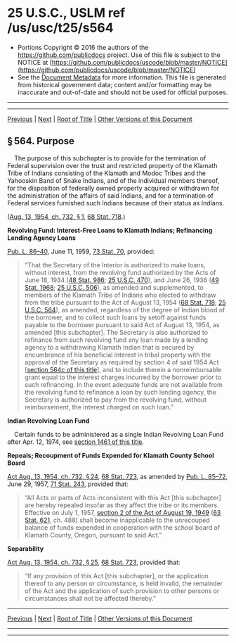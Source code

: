 ---
---

# 25 U.S.C., USLM ref /us/usc/t25/s564

* Portions Copyright © 2016 the authors of the https://github.com/publicdocs project.
  Use of this file is subject to the NOTICE at [https://github.com/publicdocs/uscode/blob/master/NOTICE](https://github.com/publicdocs/uscode/blob/master/NOTICE)
* See the [Document Metadata](././../../../../..//README.md) for more information.
  This file is generated from historical government data; content and/or formatting may be inaccurate and out-of-date and should not be used for official purposes.

----------
----------

[Previous](./../../../../..//us/usc/t25/ch14/schXIII/m__us_usc_t25_ch14_schXIII.md) | [Next](./../../../../..//us/usc/t25/ch14/schXIII/m__us_usc_t25_s564a.md) | [Root of Title](./../../../../../) | [Other Versions of this Document](https://publicdocs.github.io/go/links?ns=uslm&ref=%2Fus%2Fusc%2Ft25%2Fs564)

## § 564. Purpose

    The purpose of this subchapter is to provide for the termination of Federal supervision over the trust and restricted property of the Klamath Tribe of Indians consisting of the Klamath and Modoc Tribes and the Yahooskin Band of Snake Indians, and of the individual members thereof, for the disposition of federally owned property acquired or withdrawn for the administration of the affairs of said Indians, and for a termination of Federal services furnished such Indians because of their status as Indians.

([Aug. 13, 1954, ch. 732, § 1][/us/act/1954-08-13/ch732/s1], [68 Stat. 718][/us/stat/68/718].)

 __Revolving Fund: Interest-Free Loans to Klamath Indians; Refinancing Lending Agency Loans__ 

[Pub. L. 86–40][/us/pl/86/40], June 11, 1959, [73 Stat. 70][/us/stat/73/70], provided: 

> “That the Secretary of the Interior is authorized to make loans, without interest, from the revolving fund authorized by the Acts of June 18, 1934 ([48 Stat. 986][/us/stat/48/986]; [25 U.S.C. 470][/us/usc/t25/s470]), and June 26, 1936 ([49 Stat. 1968][/us/stat/49/1968]; [25 U.S.C. 506][/us/usc/t25/s506]), as amended and supplemented, to members of the Klamath Tribe of Indians who elected to withdraw from the tribe pursuant to the Act of August 13, 1954 ([68 Stat. 718][/us/stat/68/718]; [25 U.S.C. 564][/us/usc/t25/s564]), as amended, regardless of the degree of Indian blood of the borrower, and to collect such loans by setoff against funds payable to the borrower pursuant to said Act of August 13, 1954, as amended \[this subchapter\]. The Secretary is also authorized to refinance from such revolving fund any loan made by a lending agency to a withdrawing Klamath Indian that is secured by encumbrance of his beneficial interest in tribal property with the approval of the Secretary as required by section 4 of said 1954 Act \[[section 564c of this title][/us/usc/t25/s564c]\], and to include therein a nonreimbursable grant equal to the interest charges incurred by the borrower prior to such refinancing. In the event adequate funds are not available from the revolving fund to refinance a loan by such lending agency, the Secretary is authorized to pay from the revolving fund, without reimbursement, the interest charged on such loan.”

 __Indian Revolving Loan Fund__ 

    Certain funds to be administered as a single Indian Revolving Loan Fund after Apr. 12, 1974, see [section 1461 of this title][/us/usc/t25/s1461].

 __Repeals; Recoupment of Funds Expended for Klamath County School Board__ 

[Act Aug. 13, 1954, ch. 732, § 24][/us/act/1954-08-13/ch732/s24], [68 Stat. 723][/us/stat/68/723], as amended by [Pub. L. 85–72][/us/pl/85/72], June 29, 1957, [71 Stat. 243][/us/stat/71/243], provided that: 

> “All Acts or parts of Acts inconsistent with this Act \[this subchapter\] are hereby repealed insofar as they affect the tribe or its members. Effective on July 1, 1957, [section 2 of the Act of August 19, 1949][/us/act/1949-08-19/s2] ([63 Stat. 621][/us/stat/63/621], ch. 488) shall become inapplicable to the unrecouped balance of funds expended in cooperation with the school board of Klamath County, Oregon, pursuant to said Act.”

 __Separability__ 

[Act Aug. 13, 1954, ch. 732, § 25][/us/act/1954-08-13/ch732/s25], [68 Stat. 723][/us/stat/68/723], provided that: 

> “If any provision of this Act \[this subchapter\], or the application thereof to any person or circumstance, is held invalid, the remainder of the Act and the application of such provision to other persons or circumstances shall not be affected thereby.”

----------

[Previous](./../../../../..//us/usc/t25/ch14/schXIII/m__us_usc_t25_ch14_schXIII.md) | [Next](./../../../../..//us/usc/t25/ch14/schXIII/m__us_usc_t25_s564a.md) | [Root of Title](./../../../../../) | [Other Versions of this Document](https://publicdocs.github.io/go/links?ns=uslm&ref=%2Fus%2Fusc%2Ft25%2Fs564)

----------
----------

[/us/act/1954-08-13/ch732/s1]: https://publicdocs.github.io/go/links?ns=uslm&ref=%2Fus%2Fact%2F1954-08-13%2Fch732%2Fs1
[/us/stat/68/718]: https://publicdocs.github.io/go/links?ns=uslm&ref=%2Fus%2Fstat%2F68%2F718
[/us/pl/86/40]: https://publicdocs.github.io/go/links?ns=uslm&ref=%2Fus%2Fpl%2F86%2F40
[/us/stat/73/70]: https://publicdocs.github.io/go/links?ns=uslm&ref=%2Fus%2Fstat%2F73%2F70
[/us/stat/48/986]: https://publicdocs.github.io/go/links?ns=uslm&ref=%2Fus%2Fstat%2F48%2F986
[/us/usc/t25/s470]: https://publicdocs.github.io/go/links?ns=uslm&ref=%2Fus%2Fusc%2Ft25%2Fs470
[/us/stat/49/1968]: https://publicdocs.github.io/go/links?ns=uslm&ref=%2Fus%2Fstat%2F49%2F1968
[/us/usc/t25/s506]: https://publicdocs.github.io/go/links?ns=uslm&ref=%2Fus%2Fusc%2Ft25%2Fs506
[/us/stat/68/718]: https://publicdocs.github.io/go/links?ns=uslm&ref=%2Fus%2Fstat%2F68%2F718
[/us/usc/t25/s564]: https://publicdocs.github.io/go/links?ns=uslm&ref=%2Fus%2Fusc%2Ft25%2Fs564
[/us/usc/t25/s564c]: https://publicdocs.github.io/go/links?ns=uslm&ref=%2Fus%2Fusc%2Ft25%2Fs564c
[/us/usc/t25/s1461]: https://publicdocs.github.io/go/links?ns=uslm&ref=%2Fus%2Fusc%2Ft25%2Fs1461
[/us/act/1954-08-13/ch732/s24]: https://publicdocs.github.io/go/links?ns=uslm&ref=%2Fus%2Fact%2F1954-08-13%2Fch732%2Fs24
[/us/stat/68/723]: https://publicdocs.github.io/go/links?ns=uslm&ref=%2Fus%2Fstat%2F68%2F723
[/us/pl/85/72]: https://publicdocs.github.io/go/links?ns=uslm&ref=%2Fus%2Fpl%2F85%2F72
[/us/stat/71/243]: https://publicdocs.github.io/go/links?ns=uslm&ref=%2Fus%2Fstat%2F71%2F243
[/us/act/1949-08-19/s2]: https://publicdocs.github.io/go/links?ns=uslm&ref=%2Fus%2Fact%2F1949-08-19%2Fs2
[/us/stat/63/621]: https://publicdocs.github.io/go/links?ns=uslm&ref=%2Fus%2Fstat%2F63%2F621
[/us/act/1954-08-13/ch732/s25]: https://publicdocs.github.io/go/links?ns=uslm&ref=%2Fus%2Fact%2F1954-08-13%2Fch732%2Fs25
[/us/stat/68/723]: https://publicdocs.github.io/go/links?ns=uslm&ref=%2Fus%2Fstat%2F68%2F723


